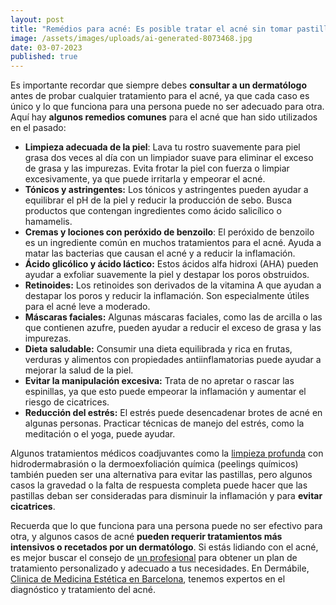 ```yaml
---
layout: post
title: "Remédios para acné: Es posible tratar el acné sin tomar pastillas?"
image: /assets/images/uploads/ai-generated-8073468.jpg
date: 03-07-2023
published: true
---
```

Es importante recordar que siempre debes **consultar a un dermatólogo** antes de probar cualquier tratamiento para el acné, ya que cada caso es único y lo que funciona para una persona puede no ser adecuado para otra. Aquí hay **algunos remedios comunes** para el acné que han sido utilizados en el pasado:

* **Limpieza adecuada de la piel**: Lava tu rostro suavemente para piel grasa dos veces al día con un limpiador suave para eliminar el exceso de grasa y las impurezas. Evita frotar la piel con fuerza o limpiar excesivamente, ya que puede irritarla y empeorar el acné.
* **Tónicos y astringentes:** Los tónicos y astringentes pueden ayudar a equilibrar el pH de la piel y reducir la producción de sebo. Busca productos que contengan ingredientes como ácido salicílico o hamamelis.
* **Cremas y lociones con peróxido de benzoilo**: El peróxido de benzoilo es un ingrediente común en muchos tratamientos para el acné. Ayuda a matar las bacterias que causan el acné y a reducir la inflamación.
* **Ácido glicólico y ácido láctico:** Estos ácidos alfa hidroxi (AHA) pueden ayudar a exfoliar suavemente la piel y destapar los poros obstruidos.
* **Retinoides:** Los retinoides son derivados de la vitamina A que ayudan a destapar los poros y reducir la inflamación. Son especialmente útiles para el acné leve a moderado.
* **Máscaras faciales:** Algunas máscaras faciales, como las de arcilla o las que contienen azufre, pueden ayudar a reducir el exceso de grasa y las impurezas.
* **Dieta saludable:** Consumir una dieta equilibrada y rica en frutas, verduras y alimentos con propiedades antiinflamatorias puede ayudar a mejorar la salud de la piel.
* **Evitar la manipulación excesiva:** Trata de no apretar o rascar las espinillas, ya que esto puede empeorar la inflamación y aumentar el riesgo de cicatrices.
* **Reducción del estrés:** El estrés puede desencadenar brotes de acné en algunas personas. Practicar técnicas de manejo del estrés, como la meditación o el yoga, puede ayudar.

Algunos tratamientos médicos coadjuvantes como la [limpieza profunda](https://www.dermabile.es/tratamientos/limpieza-facial-profunda-aquapure/) con hidrodermabrasión o la dermoexfoliación química (peelings químicos) también pueden ser una alternativa para evitar las pastillas, pero algunos casos la gravedad o la falta de respuesta completa puede hacer que las pastillas deban ser consideradas para disminuir la inflamación y para **evitar cicatrices**. 

Recuerda que lo que funciona para una persona puede no ser efectivo para otra, y algunos casos de acné **pueden requerir tratamientos más intensivos o recetados por un dermatólogo**. Si estás lidiando con el acné, es mejor buscar el consejo de [un profesional](https://www.dermabile.es/vanessa-martins) para obtener un plan de tratamiento personalizado y adecuado a tus necesidades. En Dermábile, [Clinica de Medicina Estética en Barcelona](https://www.dermabile.es), tenemos expertos en el diagnóstico y tratamiento del acné.